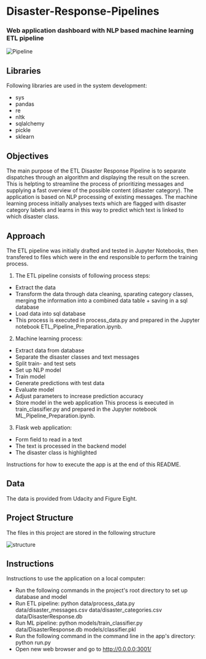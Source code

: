 # Disaster-Response-Pipelines
### Web application dashboard with NLP based machine learning ETL pipeline

![Pipeline](https://files.realpython.com/media/Use-Sentiment-Analysis-With-Python-to-Classify-Reviews_Watermarked.e73ba441d870.jpg)

## Libraries
Following libraries are used in the system development:

- sys
- pandas
- re
- nltk
- sqlalchemy
- pickle
- sklearn

## Objectives
The main purpose of the ETL Disaster Response Pipeline is to separate dispatches through an algorithm and displaying the result on the screen. This is helpting to streamline the process of prioritizing messages and supplying a fast overview of the possible content (disaster category).  The application is based on NLP processing of existing messages. The machine learning process initially analyses texts which are flagged with disaster category labels and learns in this way to predict which text is linked to which disaster class.

## Approach

The ETL pipeline was initially drafted and tested in Jupyter Notebooks, then transfered to files which were in the end responsible to perform the training process.

1) The ETL pipeline consists of following process steps:

- Extract the data 
- Transform the data through data cleaning, sparating category classes, merging the information into a combined data table + saving in a sql database
- Load data into sql database 
- This process is executed in process_data.py and prepared in the Jupyter notebook ETL_Pipeline_Preparation.ipynb.

2) Machine learning process:

- Extract data from database
- Separate the disaster classes and text messages
- Split train- and test sets
- Set up NLP model
- Train model 
- Generate predictions with test data
- Evaluate model
- Adjust parameters to increase prediction accuracy
- Store model in the web application
This process is executed in train_classifier.py and prepared in the Jupyter notebook ML_Pipeline_Preparation.ipynb.

3) Flask web application:

- Form field to read in a text 
- The text is processed in the backend model
- The disaster class is highlighted 

Instructions for how to execute the app is at the end of this README.

## Data
The data is provided from Udacity and Figure Eight.

## Project Structure
The files in this project are stored in the following structure

![structure](structure.jpg)

## Instructions
Instructions to use the application on a local computer:

- Run the following commands in the project's root directory to set up database and model
- Run ETL pipeline: python data/process_data.py data/disaster_messages.csv data/disaster_categories.csv data/DisasterResponse.db
- Run ML pipeline: python models/train_classifier.py data/DisasterResponse.db models/classifier.pkl
- Run the following command in the command line in the app's directory: python run.py
- Open new web browser and go to http://0.0.0.0:3001/
